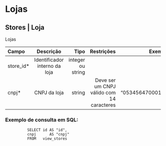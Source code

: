 # Lojas

## Stores \| Loja

Lojas

| Campo | Descrição | Tipo | Restrições | Exemplo |
| :--- | :---: | ---: | ---: | ---: |
| store\_id\* | Identificador interno da loja | integer ou string |  | 1 |
| cnpj\* | CNPJ da loja | string | Deve ser um CNPJ válido com 14 caracteres | “05345647000122” |

### Exemplo de consulta em SQL:

```text
          SELECT id AS "id", 
          cnpj      AS "cnpj" 
          FROM   view_stores
```

